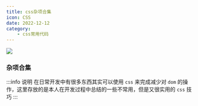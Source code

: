 ```yaml
---
title: css杂项合集
icon: CSS
date: 2022-12-12
category:
    - css常用代码
---
```


![](https://image.zswei.xyz/img/202212122218892.webp)

### 杂项合集
:::info  说明
在日常开发中有很多东西其实可以使用 `css` 来完成减少对 `dom` 的操作，这里存放的是本人在开发过程中总结的一些不常用，但是又很实用的 `css` 技巧
:::